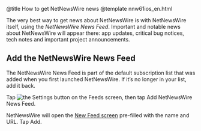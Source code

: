 @title How to get NetNewsWire news
@template nnw61ios_en.html

The very best way to get news about NetNewsWire is with NetNewsWire itself, using the *NetNewsWire News Feed*. Important and notable news about NetNewsWire will appear there: app updates, critical bug notices, tech notes and important project announcements.


Add the NetNewsWire News Feed
-----------------------------

The NetNewsWire News Feed is part of the default subscription list that was added when you first launched NetNewsWire. If it’s no longer in your list, add it back.

Tap <img src="../../../images/ios-icon-settings.png" alt="the Settings button" class="ios-inline-button-large" /> on the Feeds screen, then tap Add NetNewsWire News Feed.

NetNewsWire will open the [New Feed screen](adding-feeds.html) pre-filled with the name and URL. Tap Add.
